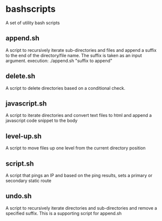 # bashscripts
A set of utility bash scripts

## append.sh
A script to recursively iterate sub-directories and files and append a suffix to the end of the directory/file name. The suffix is taken as an input argument.
execution: ./append.sh "suffix to append"

## delete.sh
A script to delete directories based on a conditional check.

## javascript.sh
A script to iterate directories and convert text files to html and append a javascript code snippet to the body

## level-up.sh
A script to move files up one level from the current directory position

## script.sh
A script that pings an IP and based on the ping results, sets a primary or secondary static route

## undo.sh
A script to recursively iterate directories and sub-directories and remove a specified suffix. This is a supporting script for append.sh
